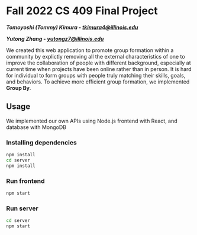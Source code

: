 # Fall 2022 CS 409 Final Project


***Tomoyoshi (Tommy) Kimura - tkimura4@illinois.edu***

***Yutong Zhang - yutongz7@illinois.edu***

We created this web application to promote group formation within a community by explictly removing all the external characteristics of one to improve the collaboration of people with different background, especially at current time when projects have been online rather than in person. It is hard for individual to form groups with people truly matching their skills, goals, and behaviors. To achieve more efficient group formation, we implemented **Group By**. 

## Usage

We implemented our own APIs using Node.js frontend with React, and database with MongoDB

### Installing dependencies

```bash
npm install
cd server
npm install
```

### Run frontend

```bash
npm start
```

### Run server 

```bash
cd server
npm start
```
